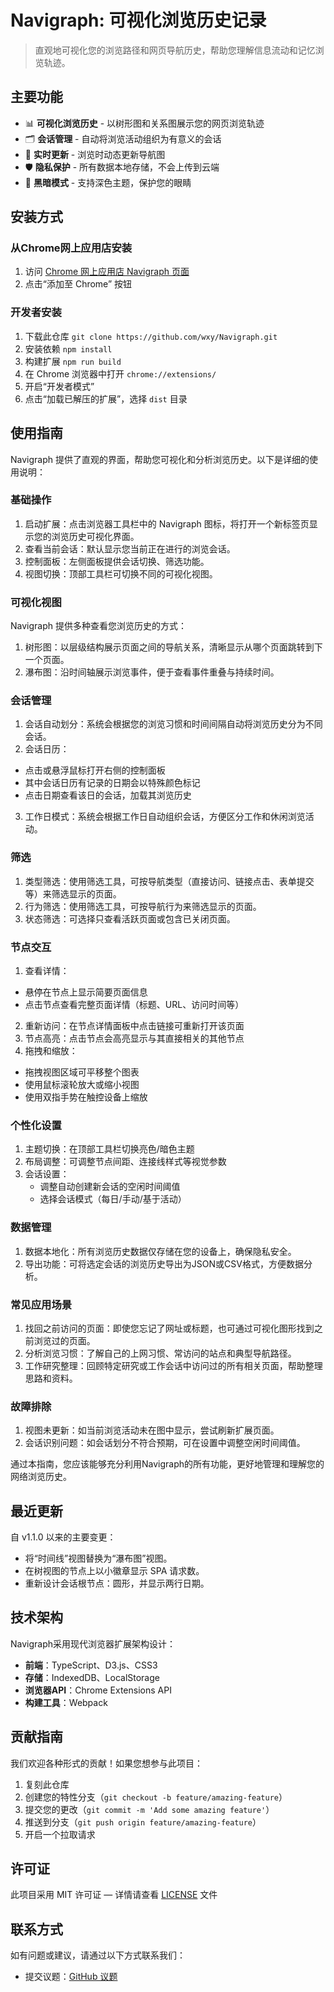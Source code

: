 Navigraph: 可视化浏览历史记录
===

> 直观地可视化您的浏览路径和网页导航历史，帮助您理解信息流动和记忆浏览轨迹。

## 主要功能

- 📊 **可视化浏览历史** - 以树形图和关系图展示您的网页浏览轨迹
- 🗂️ **会话管理** - 自动将浏览活动组织为有意义的会话
- 🔄 **实时更新** - 浏览时动态更新导航图
- 🛡️ **隐私保护** - 所有数据本地存储，不会上传到云端
- 🌙 **黑暗模式** - 支持深色主题，保护您的眼睛

## 安装方式

### 从Chrome网上应用店安装

1. 访问 [Chrome 网上应用店 Navigraph 页面](https://chrome.google.com/webstore/detail/navigraph/jfjgdldpgmnhclffkkcnbhleijeopkhi)
2. 点击“添加至 Chrome” 按钮

### 开发者安装

1. 下载此仓库 `git clone https://github.com/wxy/Navigraph.git`
2. 安装依赖 `npm install`
3. 构建扩展 `npm run build`
4. 在 Chrome 浏览器中打开 `chrome://extensions/`
5. 开启“开发者模式”
6. 点击“加载已解压的扩展”，选择 `dist` 目录

## 使用指南

Navigraph 提供了直观的界面，帮助您可视化和分析浏览历史。以下是详细的使用说明：

### 基础操作

1. 启动扩展：点击浏览器工具栏中的 Navigraph 图标，将打开一个新标签页显示您的浏览历史可视化界面。
2. 查看当前会话：默认显示您当前正在进行的浏览会话。
3. 控制面板：左侧面板提供会话切换、筛选功能。
4. 视图切换：顶部工具栏可切换不同的可视化视图。

### 可视化视图

Navigraph 提供多种查看您浏览历史的方式：

1. 树形图：以层级结构展示页面之间的导航关系，清晰显示从哪个页面跳转到下一个页面。
2. 瀑布图：沿时间轴展示浏览事件，便于查看事件重叠与持续时间。

### 会话管理

1. 会话自动划分：系统会根据您的浏览习惯和时间间隔自动将浏览历史分为不同会话。
2. 会话日历：
  - 点击或悬浮鼠标打开右侧的控制面板
  - 其中会话日历有记录的日期会以特殊颜色标记
  - 点击日期查看该日的会话，加载其浏览历史
3. 工作日模式：系统会根据工作日自动组织会话，方便区分工作和休闲浏览活动。

### 筛选

1. 类型筛选：使用筛选工具，可按导航类型（直接访问、链接点击、表单提交等）来筛选显示的页面。
2. 行为筛选：使用筛选工具，可按导航行为来筛选显示的页面。
3. 状态筛选：可选择只查看活跃页面或包含已关闭页面。

### 节点交互

1. 查看详情：
  - 悬停在节点上显示简要页面信息
  - 点击节点查看完整页面详情（标题、URL、访问时间等）
2. 重新访问：在节点详情面板中点击链接可重新打开该页面
3. 节点高亮：点击节点会高亮显示与其直接相关的其他节点
4. 拖拽和缩放：
  - 拖拽视图区域可平移整个图表
  - 使用鼠标滚轮放大或缩小视图
  - 使用双指手势在触控设备上缩放

### 个性化设置

1. 主题切换：在顶部工具栏切换亮色/暗色主题
2. 布局调整：可调整节点间距、连接线样式等视觉参数
3. 会话设置：
   - 调整自动创建新会话的空闲时间阈值
   - 选择会话模式（每日/手动/基于活动）
  
### 数据管理

1. 数据本地化：所有浏览历史数据仅存储在您的设备上，确保隐私安全。
2. 导出功能：可将选定会话的浏览历史导出为JSON或CSV格式，方便数据分析。

### 常见应用场景

1. 找回之前访问的页面：即使您忘记了网址或标题，也可通过可视化图形找到之前浏览过的页面。
2. 分析浏览习惯：了解自己的上网习惯、常访问的站点和典型导航路径。
3. 工作研究整理：回顾特定研究或工作会话中访问过的所有相关页面，帮助整理思路和资料。

### 故障排除

1. 视图未更新：如当前浏览活动未在图中显示，尝试刷新扩展页面。
2. 会话识别问题：如会话划分不符合预期，可在设置中调整空闲时间阈值。

通过本指南，您应该能够充分利用Navigraph的所有功能，更好地管理和理解您的网络浏览历史。

## 最近更新

自 v1.1.0 以来的主要变更：

- 将“时间线”视图替换为“瀑布图”视图。
- 在树视图的节点上以小徽章显示 SPA 请求数。
- 重新设计会话根节点：圆形，并显示两行日期。

## 技术架构

Navigraph采用现代浏览器扩展架构设计：

- **前端**：TypeScript、D3.js、CSS3
- **存储**：IndexedDB、LocalStorage
- **浏览器API**：Chrome Extensions API
- **构建工具**：Webpack

## 贡献指南

我们欢迎各种形式的贡献！如果您想参与此项目：

1. 复刻此仓库
2. 创建您的特性分支（`git checkout -b feature/amazing-feature`）
3. 提交您的更改（`git commit -m 'Add some amazing feature'`）
4. 推送到分支（`git push origin feature/amazing-feature`）
5. 开启一个拉取请求

## 许可证

此项目采用 MIT 许可证 — 详情请查看 [LICENSE](LICENSE) 文件

## 联系方式

如有问题或建议，请通过以下方式联系我们：

- 提交议题：[GitHub 议题](https://github.com/wxy/Navigraph/issues)
